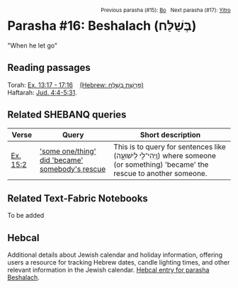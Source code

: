 <span style="float: right;"><sup>Previous parasha (#15): <a href="../15%20-%20Bo/README.md#start">Bo</a> &nbsp;&nbsp;Next parasha (#17): <a href="../17%20-%20Yitro/README.md#start">Yitro</a></sup></span>

# Parasha #16: Beshalach (בְּשַׁלַּח)
"When he let go"

## Reading passages

Torah: [Ex. 13:17 - 17:16](https://www.stepbible.org/?q=version=NASB2020|reference=Ex.13:17-17:16&options=HNVUG) &nbsp;&nbsp; [(Hebrew: פָּרָשַׁת בְּשַׁלַּח)](https://tikkun.io/#/p/beshalach)<br>
Haftarah: [Jud. 4:4-5:31](https://www.stepbible.org/?q=version=NASB2020|reference=Jud.4:4-5:31&options=HNVUG).

## Related SHEBANQ queries

Verse | Query | Short description
--- | --- | ---
[Ex. 15:2](https://www.stepbible.org/?q=version=NASB2020\|reference=Ex.15:2&options=HNVUG) | ['some one/thing' did 'became' somebody's rescue](https://shebanq.ancient-data.org/hebrew/text?iid=5685&version=2021&page=1&mr=r&qw=q) | This is to query for sentences like  (וַֽיְהִי־לִ֖י לִֽישׁוּעָ֑ה) where someone (or something) 'became' the rescue to another someone.

## Related Text-Fabric Notebooks

To be added

## Hebcal

Additional details about Jewish calendar and holiday information, offering users a resource for tracking Hebrew dates, candle lighting times, and other relevant information in the Jewish calendar. [Hebcal entry for parasha Beshalach](https://www.hebcal.com/sedrot/beshalach).
